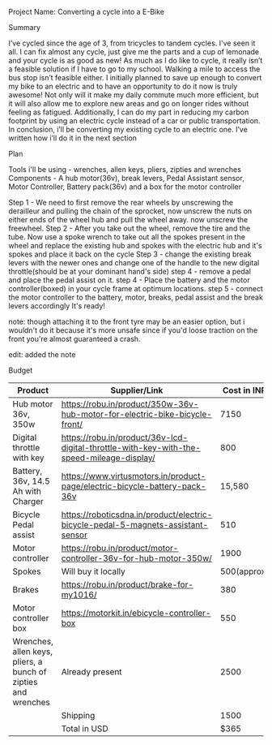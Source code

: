 Project Name: Converting a cycle into a E-Bike

Summary

I’ve cycled since the age of 3, from tricycles to tandem cycles. I've seen it all. I can fix almost any cycle, just give me the parts and a cup of lemonade
and your cycle is as good as new! As much as I do like to cycle, it really isn’t a feasible solution if I have to go to my school. Walking a mile to access
the bus stop isn’t feasible either. I initially planned to save up enough to convert my bike to an electric and to have an opportunity to do it now is 
truly awesome! Not only will it make my daily commute much more efficient, but it will also allow me to explore new areas and go on longer rides without 
feeling as fatigued. Additionally,  I can do my part in reducing my carbon footprint by using an electric cycle instead of a car or public transportation.
In conclusion, i’ll be converting my existing cycle to an electric one. I’ve written how i’ll do it in the next section




Plan

Tools i'll be using - wrenches, allen keys, pliers, zipties and wrenches
Components - A hub motor(36v), break levers, Pedal Assistant sensor, Motor Controller, Battery pack(36v) and a box for the motor controller

Step 1 - We need to first remove the rear wheels by unscrewing the derailleur and pulling the chain of the sprocket, now unscrew the nuts on either ends of
the wheel hub and pull the wheel away. now unscrew the freewheel.
Step 2 - After you take out the wheel, remove the tire and the tube. Now use a spoke wrench to take out all the spokes present in the wheel and replace the
existing hub and spokes with the electric hub and it's spokes and place it back on the cycle
Step 3 - change the existing break levers with the newer ones and change one of the handle to the new digital throttle(should be at your dominant hand's side)
step 4 - remove a pedal and place the pedal assist on it.
step 4 - Place the battery and the motor controller(boxed) in your cycle frame at optimum locations.
step 5 - connect the motor controller to the battery, motor, breaks, pedal assist and the break levers accordingly
It's ready!

note: though attaching it to the front tyre may be an easier option, but i wouldn't do it because it's more unsafe since if you'd loose traction on the front you're almost guaranteed a crash.

edit: added the note

Budget


| Product                                                       | Supplier/Link                                                                             | Cost in INR  |   |   |
|---------------------------------------------------------------|-------------------------------------------------------------------------------------------|--------------|---|---|
| Hub motor 36v, 350w                                           | https://robu.in/product/350w-36v-hub-motor-for-electric-bike-bicycle-front/               | 7150         |   |   |
| Digital throttle with key                                     | https://robu.in/product/36v-lcd-digital-throttle-with-key-with-the-speed-mileage-display/ | 800          |   |   |
| Battery, 36v, 14.5 Ah with Charger                            | https://www.virtusmotors.in/product-page/electric-bicycle-battery-pack-36v                | 15,580       |   |   |
| Bicycle Pedal assist                                          | https://roboticsdna.in/product/electric-bicycle-pedal-5-magnets-assistant-sensor          | 510          |   |   |
| Motor controller                                              | https://robu.in/product/motor-controller-36v-for-hub-motor-350w/                          | 1900         |   |   |
| Spokes                                                        | Will buy it locally                                                                       |  500(approx) |   |   |
| Brakes                                                        | https://robu.in/product/brake-for-my1016/                                                 |  380         |   |   |
| Motor controller box                                          | https://motorkit.in/ebicycle-controller-box                                               | 550          |   |   |
| Wrenches, allen keys, pliers, a bunch of zipties and wrenches | Already present                                                                           | 2500         |   |   |
|                                                               | Shipping                                                                                |1500          |   |   |
|                                                               | Total in USD                                                                              |   $365       |   |   |
